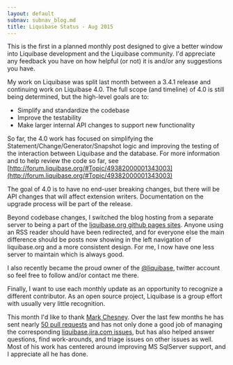 ```yaml
---
layout: default
subnav: subnav_blog.md
title: Liquibase Status - Aug 2015
---
```


This is the first in a planned monthly post designed to give a better window into Liquibase development and the Liquibase community. I'd appreciate any feedback you have on how helpful (or not) it is and/or any suggestions you have.

My work on Liquibase was split last month between a 3.4.1 release and continuing work on Liquibase 4.0. The full scope (and timeline) of 4.0 is still being determined, but the high-level goals are to:

- Simplify and standardize the codebase
- Improve the testability
- Make larger internal API changes to support new functionality

So far, the 4.0 work has focused on simplifying the Statement/Change/Generator/Snapshot logic and improving the testing of the interaction between Liquibase and the database. For more information and to help review the code so far, see [http://forum.liquibase.org/#Topic/49382000001343003](http://forum.liquibase.org/#Topic/49382000001343003)

The goal of 4.0 is to have no end-user breaking changes, but there will be API changes that will affect extension writers. Documentation on the upgrade process will be part of the release.

Beyond codebase changes, I switched the blog hosting from a separate server to being a part of the [liquibase.org github pages sites](https://github.com/liquibase/liquibase.github.com). Anyone using an RSS reader should have been redirected, and for everyone else the main difference should be posts now showing in the left navigation of liquibase.org and a more consistent design. For me, I now have one less server to maintain which is always good.

I also recently became the proud owner of the [@liquibase](https://twitter.com/liquibase), twitter account so feel free to follow and/or contact me there.

Finally, I want to use each monthly update as an opportunity to recognize a different contributor. As an open source project, Liquibase is a group effort with usually very little recognition.

This month I'd like to thank [Mark Chesney](https://github.com/mches).  Over the last few months he has sent nearly [50 pull requests](https://github.com/liquibase/liquibase/pulls?utf8=%E2%9C%93&q=is%3Apr+author%3Amches+) and has not only done a good job of managing the corresponding [liquibase.jira.com issues](https://liquibase.jira.com/secure/ViewProfile.jspa?name=mches), but has also helped answer questions, find work-arounds, and triage issues on other issues as well. Most of his work has centered around improving MS SqlServer support, and I appreciate all he has done.


